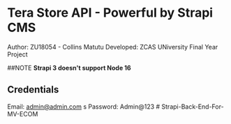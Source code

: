 # Tera Store API - Powerful by Strapi CMS

Author: ZU18054 - Collins Matutu
Developed: ZCAS UNiversity Final Year Project


##NOTE
**Strapi 3 doesn't support Node 16**

## Credentials
Email: admin@admin.com
s
Password: Admin@123
#   S t r a p i - B a c k - E n d - F o r - M V - E C O M  
 